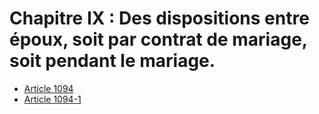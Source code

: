 # Chapitre IX : Des dispositions entre époux, soit par contrat de mariage, soit pendant le mariage.

- [Article 1094](article-1094.md)
- [Article 1094-1](article-1094-1.md)
